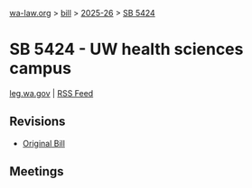 [wa-law.org](/) > [bill](/bill/) > [2025-26](/bill/2025-26/) > [SB 5424](/bill/2025-26/sb/5424/)

# SB 5424 - UW health sciences campus
[leg.wa.gov](https://app.leg.wa.gov/billsummary?BillNumber=5424&Year=2025&Initiative=false) | [RSS Feed](./rss.xml)

## Revisions
* [Original Bill](1/)

## Meetings